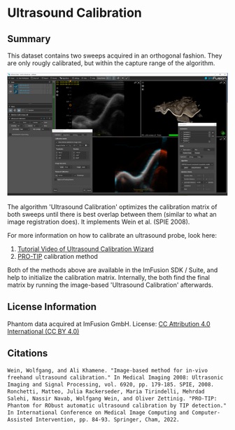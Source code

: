 # Ultrasound Calibration

## Summary

This dataset contains two sweeps acquired in an orthogonal fashion. They are only rougly calibrated, but within the capture range of the algorithm.

![Screenshot](screenshot.png "Screenshot")

The algorithm 'Ultrasound Calibration' optimizes the calibration matrix of both sweeps until there is best overlap between them (similar to what an image registration does). It implements Wein et al. (SPIE 2008).

For more information on how to calibrate an ultrasound probe, look here:
1. [Tutorial Video of Ultrasound Calibration Wizard](https://www.youtube.com/watch?v=qsbH9BoXvi8)
2. [PRO-TIP](https://github.com/ImFusionGmbH/PRO-TIP-Automatic-Ultrasound-Calibration) calibration method

Both of the methods above are available in the ImFusion SDK / Suite, and help to initialize the calibration matrix. Internally, the both find the final matrix by running the image-based 'Ultrasound Calibration' afterwards.


## License Information

Phantom data acquired at ImFusion GmbH.
License: [CC Attribution 4.0 International (CC BY 4.0)](https://creativecommons.org/licenses/by/4.0/)


## Citations

    Wein, Wolfgang, and Ali Khamene. "Image-based method for in-vivo freehand ultrasound calibration." In Medical Imaging 2008: Ultrasonic Imaging and Signal Processing, vol. 6920, pp. 179-185. SPIE, 2008.
    Ronchetti, Matteo, Julia Rackerseder, Maria Tirindelli, Mehrdad Salehi, Nassir Navab, Wolfgang Wein, and Oliver Zettinig. "PRO-TIP: Phantom for RObust automatic ultrasound calibration by TIP detection." In International Conference on Medical Image Computing and Computer-Assisted Intervention, pp. 84-93. Springer, Cham, 2022.
